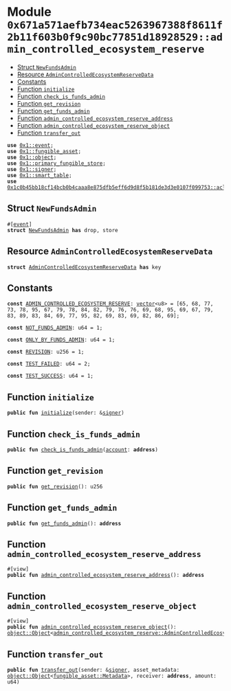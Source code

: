 
<a id="0x671a571aefb734eac5263967388f8611f2b11f603b0f9c90bc77851d18928529_admin_controlled_ecosystem_reserve"></a>

# Module `0x671a571aefb734eac5263967388f8611f2b11f603b0f9c90bc77851d18928529::admin_controlled_ecosystem_reserve`



-  [Struct `NewFundsAdmin`](#0x671a571aefb734eac5263967388f8611f2b11f603b0f9c90bc77851d18928529_admin_controlled_ecosystem_reserve_NewFundsAdmin)
-  [Resource `AdminControlledEcosystemReserveData`](#0x671a571aefb734eac5263967388f8611f2b11f603b0f9c90bc77851d18928529_admin_controlled_ecosystem_reserve_AdminControlledEcosystemReserveData)
-  [Constants](#@Constants_0)
-  [Function `initialize`](#0x671a571aefb734eac5263967388f8611f2b11f603b0f9c90bc77851d18928529_admin_controlled_ecosystem_reserve_initialize)
-  [Function `check_is_funds_admin`](#0x671a571aefb734eac5263967388f8611f2b11f603b0f9c90bc77851d18928529_admin_controlled_ecosystem_reserve_check_is_funds_admin)
-  [Function `get_revision`](#0x671a571aefb734eac5263967388f8611f2b11f603b0f9c90bc77851d18928529_admin_controlled_ecosystem_reserve_get_revision)
-  [Function `get_funds_admin`](#0x671a571aefb734eac5263967388f8611f2b11f603b0f9c90bc77851d18928529_admin_controlled_ecosystem_reserve_get_funds_admin)
-  [Function `admin_controlled_ecosystem_reserve_address`](#0x671a571aefb734eac5263967388f8611f2b11f603b0f9c90bc77851d18928529_admin_controlled_ecosystem_reserve_admin_controlled_ecosystem_reserve_address)
-  [Function `admin_controlled_ecosystem_reserve_object`](#0x671a571aefb734eac5263967388f8611f2b11f603b0f9c90bc77851d18928529_admin_controlled_ecosystem_reserve_admin_controlled_ecosystem_reserve_object)
-  [Function `transfer_out`](#0x671a571aefb734eac5263967388f8611f2b11f603b0f9c90bc77851d18928529_admin_controlled_ecosystem_reserve_transfer_out)


<pre><code><b>use</b> <a href="">0x1::event</a>;
<b>use</b> <a href="">0x1::fungible_asset</a>;
<b>use</b> <a href="">0x1::object</a>;
<b>use</b> <a href="">0x1::primary_fungible_store</a>;
<b>use</b> <a href="">0x1::signer</a>;
<b>use</b> <a href="">0x1::smart_table</a>;
<b>use</b> <a href="../aave-acl/doc/acl_manage.md#0x1c0b45bb18cf14bcb0b4caaa8e875dfb5eff6d9d8f5b181de3d3e0107f099753_acl_manage">0x1c0b45bb18cf14bcb0b4caaa8e875dfb5eff6d9d8f5b181de3d3e0107f099753::acl_manage</a>;
</code></pre>



<a id="0x671a571aefb734eac5263967388f8611f2b11f603b0f9c90bc77851d18928529_admin_controlled_ecosystem_reserve_NewFundsAdmin"></a>

## Struct `NewFundsAdmin`



<pre><code>#[<a href="">event</a>]
<b>struct</b> <a href="admin_controlled_ecosystem_reserve.md#0x671a571aefb734eac5263967388f8611f2b11f603b0f9c90bc77851d18928529_admin_controlled_ecosystem_reserve_NewFundsAdmin">NewFundsAdmin</a> <b>has</b> drop, store
</code></pre>



<a id="0x671a571aefb734eac5263967388f8611f2b11f603b0f9c90bc77851d18928529_admin_controlled_ecosystem_reserve_AdminControlledEcosystemReserveData"></a>

## Resource `AdminControlledEcosystemReserveData`



<pre><code><b>struct</b> <a href="admin_controlled_ecosystem_reserve.md#0x671a571aefb734eac5263967388f8611f2b11f603b0f9c90bc77851d18928529_admin_controlled_ecosystem_reserve_AdminControlledEcosystemReserveData">AdminControlledEcosystemReserveData</a> <b>has</b> key
</code></pre>



<a id="@Constants_0"></a>

## Constants


<a id="0x671a571aefb734eac5263967388f8611f2b11f603b0f9c90bc77851d18928529_admin_controlled_ecosystem_reserve_ADMIN_CONTROLLED_ECOSYSTEM_RESERVE"></a>



<pre><code><b>const</b> <a href="admin_controlled_ecosystem_reserve.md#0x671a571aefb734eac5263967388f8611f2b11f603b0f9c90bc77851d18928529_admin_controlled_ecosystem_reserve_ADMIN_CONTROLLED_ECOSYSTEM_RESERVE">ADMIN_CONTROLLED_ECOSYSTEM_RESERVE</a>: <a href="">vector</a>&lt;u8&gt; = [65, 68, 77, 73, 78, 95, 67, 79, 78, 84, 82, 79, 76, 76, 69, 68, 95, 69, 67, 79, 83, 89, 83, 84, 69, 77, 95, 82, 69, 83, 69, 82, 86, 69];
</code></pre>



<a id="0x671a571aefb734eac5263967388f8611f2b11f603b0f9c90bc77851d18928529_admin_controlled_ecosystem_reserve_NOT_FUNDS_ADMIN"></a>



<pre><code><b>const</b> <a href="admin_controlled_ecosystem_reserve.md#0x671a571aefb734eac5263967388f8611f2b11f603b0f9c90bc77851d18928529_admin_controlled_ecosystem_reserve_NOT_FUNDS_ADMIN">NOT_FUNDS_ADMIN</a>: u64 = 1;
</code></pre>



<a id="0x671a571aefb734eac5263967388f8611f2b11f603b0f9c90bc77851d18928529_admin_controlled_ecosystem_reserve_ONLY_BY_FUNDS_ADMIN"></a>



<pre><code><b>const</b> <a href="admin_controlled_ecosystem_reserve.md#0x671a571aefb734eac5263967388f8611f2b11f603b0f9c90bc77851d18928529_admin_controlled_ecosystem_reserve_ONLY_BY_FUNDS_ADMIN">ONLY_BY_FUNDS_ADMIN</a>: u64 = 1;
</code></pre>



<a id="0x671a571aefb734eac5263967388f8611f2b11f603b0f9c90bc77851d18928529_admin_controlled_ecosystem_reserve_REVISION"></a>



<pre><code><b>const</b> <a href="admin_controlled_ecosystem_reserve.md#0x671a571aefb734eac5263967388f8611f2b11f603b0f9c90bc77851d18928529_admin_controlled_ecosystem_reserve_REVISION">REVISION</a>: u256 = 1;
</code></pre>



<a id="0x671a571aefb734eac5263967388f8611f2b11f603b0f9c90bc77851d18928529_admin_controlled_ecosystem_reserve_TEST_FAILED"></a>



<pre><code><b>const</b> <a href="admin_controlled_ecosystem_reserve.md#0x671a571aefb734eac5263967388f8611f2b11f603b0f9c90bc77851d18928529_admin_controlled_ecosystem_reserve_TEST_FAILED">TEST_FAILED</a>: u64 = 2;
</code></pre>



<a id="0x671a571aefb734eac5263967388f8611f2b11f603b0f9c90bc77851d18928529_admin_controlled_ecosystem_reserve_TEST_SUCCESS"></a>



<pre><code><b>const</b> <a href="admin_controlled_ecosystem_reserve.md#0x671a571aefb734eac5263967388f8611f2b11f603b0f9c90bc77851d18928529_admin_controlled_ecosystem_reserve_TEST_SUCCESS">TEST_SUCCESS</a>: u64 = 1;
</code></pre>



<a id="0x671a571aefb734eac5263967388f8611f2b11f603b0f9c90bc77851d18928529_admin_controlled_ecosystem_reserve_initialize"></a>

## Function `initialize`



<pre><code><b>public</b> <b>fun</b> <a href="admin_controlled_ecosystem_reserve.md#0x671a571aefb734eac5263967388f8611f2b11f603b0f9c90bc77851d18928529_admin_controlled_ecosystem_reserve_initialize">initialize</a>(sender: &<a href="">signer</a>)
</code></pre>



<a id="0x671a571aefb734eac5263967388f8611f2b11f603b0f9c90bc77851d18928529_admin_controlled_ecosystem_reserve_check_is_funds_admin"></a>

## Function `check_is_funds_admin`



<pre><code><b>public</b> <b>fun</b> <a href="admin_controlled_ecosystem_reserve.md#0x671a571aefb734eac5263967388f8611f2b11f603b0f9c90bc77851d18928529_admin_controlled_ecosystem_reserve_check_is_funds_admin">check_is_funds_admin</a>(<a href="">account</a>: <b>address</b>)
</code></pre>



<a id="0x671a571aefb734eac5263967388f8611f2b11f603b0f9c90bc77851d18928529_admin_controlled_ecosystem_reserve_get_revision"></a>

## Function `get_revision`



<pre><code><b>public</b> <b>fun</b> <a href="admin_controlled_ecosystem_reserve.md#0x671a571aefb734eac5263967388f8611f2b11f603b0f9c90bc77851d18928529_admin_controlled_ecosystem_reserve_get_revision">get_revision</a>(): u256
</code></pre>



<a id="0x671a571aefb734eac5263967388f8611f2b11f603b0f9c90bc77851d18928529_admin_controlled_ecosystem_reserve_get_funds_admin"></a>

## Function `get_funds_admin`



<pre><code><b>public</b> <b>fun</b> <a href="admin_controlled_ecosystem_reserve.md#0x671a571aefb734eac5263967388f8611f2b11f603b0f9c90bc77851d18928529_admin_controlled_ecosystem_reserve_get_funds_admin">get_funds_admin</a>(): <b>address</b>
</code></pre>



<a id="0x671a571aefb734eac5263967388f8611f2b11f603b0f9c90bc77851d18928529_admin_controlled_ecosystem_reserve_admin_controlled_ecosystem_reserve_address"></a>

## Function `admin_controlled_ecosystem_reserve_address`



<pre><code>#[view]
<b>public</b> <b>fun</b> <a href="admin_controlled_ecosystem_reserve.md#0x671a571aefb734eac5263967388f8611f2b11f603b0f9c90bc77851d18928529_admin_controlled_ecosystem_reserve_admin_controlled_ecosystem_reserve_address">admin_controlled_ecosystem_reserve_address</a>(): <b>address</b>
</code></pre>



<a id="0x671a571aefb734eac5263967388f8611f2b11f603b0f9c90bc77851d18928529_admin_controlled_ecosystem_reserve_admin_controlled_ecosystem_reserve_object"></a>

## Function `admin_controlled_ecosystem_reserve_object`



<pre><code>#[view]
<b>public</b> <b>fun</b> <a href="admin_controlled_ecosystem_reserve.md#0x671a571aefb734eac5263967388f8611f2b11f603b0f9c90bc77851d18928529_admin_controlled_ecosystem_reserve_admin_controlled_ecosystem_reserve_object">admin_controlled_ecosystem_reserve_object</a>(): <a href="_Object">object::Object</a>&lt;<a href="admin_controlled_ecosystem_reserve.md#0x671a571aefb734eac5263967388f8611f2b11f603b0f9c90bc77851d18928529_admin_controlled_ecosystem_reserve_AdminControlledEcosystemReserveData">admin_controlled_ecosystem_reserve::AdminControlledEcosystemReserveData</a>&gt;
</code></pre>



<a id="0x671a571aefb734eac5263967388f8611f2b11f603b0f9c90bc77851d18928529_admin_controlled_ecosystem_reserve_transfer_out"></a>

## Function `transfer_out`



<pre><code><b>public</b> <b>fun</b> <a href="admin_controlled_ecosystem_reserve.md#0x671a571aefb734eac5263967388f8611f2b11f603b0f9c90bc77851d18928529_admin_controlled_ecosystem_reserve_transfer_out">transfer_out</a>(sender: &<a href="">signer</a>, asset_metadata: <a href="_Object">object::Object</a>&lt;<a href="_Metadata">fungible_asset::Metadata</a>&gt;, receiver: <b>address</b>, amount: u64)
</code></pre>
